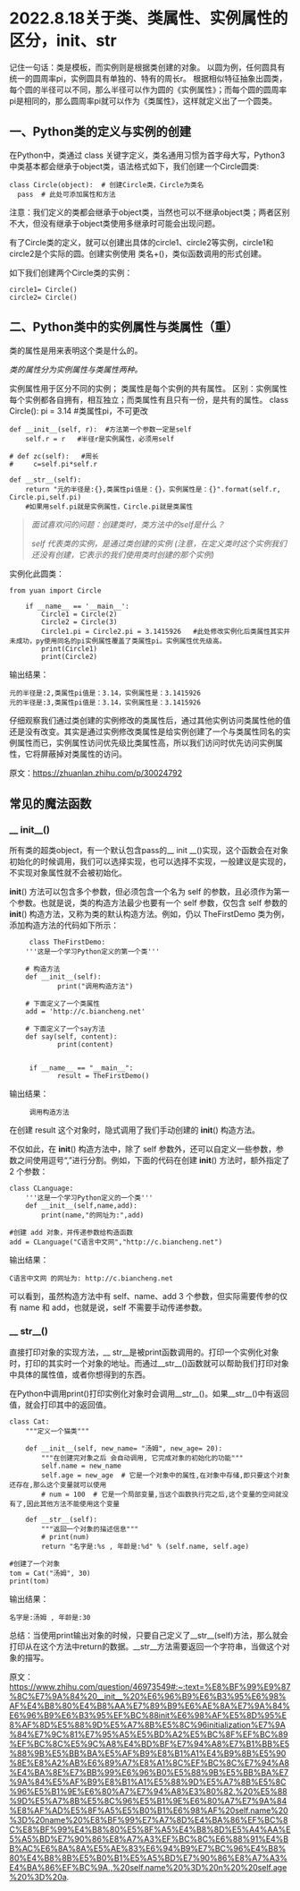 # 2022.8.18关于类、类属性、实例属性的区分，__init__、__str__
记住一句话：类是模板，而实例则是根据类创建的对象。
以圆为例，任何圆具有统一的圆周率pi，实例圆具有单独的、特有的周长r。
根据相似特征抽象出圆类，每个圆的半径可以不同，那么半径可以作为圆的《实例属性》；而每个圆的圆周率pi是相同的，那么圆周率pi就可以作为《类属性》，这样就定义出了一个圆类。
## 一、Python类的定义与实例的创建
在Python中，类通过 class 关键字定义，类名通用习惯为首字母大写，Python3中类基本都会继承于object类，语法格式如下，我们创建一个Circle圆类:

    class Circle(object):  # 创建Circle类，Circle为类名
      pass  # 此处可添加属性和方法
注意：我们定义的类都会继承于object类，当然也可以不继承object类；两者区别不大，但没有继承于object类使用多继承时可能会出现问题。

有了Circle类的定义，就可以创建出具体的circle1、circle2等实例，circle1和circle2是个实际的圆。创建实例使用 类名+()，类似函数调用的形式创建。

如下我们创建两个Circle类的实例：

    circle1= Circle()
    circle2= Circle()
## 二、Python类中的实例属性与类属性（重）
类的属性是用来表明这个类是什么的。

*类的属性分为实例属性与类属性两种。*

  实例属性用于区分不同的实例；
  类属性是每个实例的共有属性。
区别：实例属性每个实例都各自拥有，相互独立；而类属性有且只有一份，是共有的属性。
  class Circle():
    pi = 3.14  #类属性pi，不可更改

    def __init__(self, r):  #方法第一个参数一定是self
        self.r = r   #半径r是实例属性，必须用self

    # def zc(self):   #周长
    #     c=self.pi*self.r

    def __str__(self):
        return "元的半径是:{},类属性pi值是：{}，实例属性是：{}".format(self.r, Circle.pi,self.pi)
        #如果用self.pi就是实例属性，Circle.pi就是类属性
        
  > *面试喜欢问的问题：创建类时，类方法中的self是什么？*    
  >
  > *self 代表类的实例，是通过类创建的实例 (注意，在定义类时这个实例我们还没有创建，它表示的我们使用类时创建的那个实例)*
        
实例化此圆类：

    from yuan import Circle

        if __name__ == '__main__':
            Circle1 = Circle(2)
            Circle2 = Circle(3)
            Circle1.pi = Circle2.pi = 3.1415926   #此处修改实例化后类属性其实并未成功，py使用同名的pi实例属性覆盖了类属性pi。实例属性优先级高。
            print(Circle1)
            print(Circle2)

输出结果：
  
    元的半径是:2,类属性pi值是：3.14，实例属性是：3.1415926
    元的半径是:3,类属性pi值是：3.14，实例属性是：3.1415926
    
  仔细观察我们通过类创建的实例修改的类属性后，通过其他实例访问类属性他的值还是没有改变。其实是通过实例修改类属性是给实例创建了一个与类属性同名的实例属性而已，实例属性访问优先级比类属性高，所以我们访问时优先访问实例属性，它将屏蔽掉对类属性的访问。
  
原文：<https://zhuanlan.zhihu.com/p/30024792>













## 常见的魔法函数
### __ init__()
所有类的超类object，有一个默认包含pass的__ init __()实现，这个函数会在对象初始化的时候调用，我们可以选择实现，也可以选择不实现，一般建议是实现的，不实现对象属性就不会被初始化。

__init__() 方法可以包含多个参数，但必须包含一个名为 self 的参数，且必须作为第一个参数。也就是说，类的构造方法最少也要有一个 self 参数，仅包含 self 参数的 __init__() 构造方法，又称为类的默认构造方法。例如，仍以 TheFirstDemo 类为例，添加构造方法的代码如下所示：

         class TheFirstDemo:
        '''这是一个学习Python定义的第一个类'''

        # 构造方法
        def __init__(self):
                print("调用构造方法")

        # 下面定义了一个类属性
        add = 'http://c.biancheng.net'

        # 下面定义了一个say方法
        def say(self, content):
                print(content)


         if __name__ == "__main__":
                result = TheFirstDemo()
输出结果：

         调用构造方法

在创建 result 这个对象时，隐式调用了我们手动创建的 __init__() 构造方法。

不仅如此，在 __init__() 构造方法中，除了 self 参数外，还可以自定义一些参数，参数之间使用逗号“,”进行分割。例如，下面的代码在创建 __init__() 方法时，额外指定了 2 个参数：

    class CLanguage:
        '''这是一个学习Python定义的一个类'''
        def __init__(self,name,add):
            print(name,"的网址为:",add)

    #创建 add 对象，并传递参数给构造函数
    add = CLanguage("C语言中文网","http://c.biancheng.net")

输出结果：

    C语言中文网 的网址为: http://c.biancheng.net
可以看到，虽然构造方法中有 self、name、add 3 个参数，但实际需要传参的仅有 name 和 add，也就是说，self 不需要手动传递参数。

### __ str__()

直接打印对象的实现方法，__ str__是被print函数调用的。打印一个实例化对象时，打印的其实时一个对象的地址。而通过__str__()函数就可以帮助我们打印对象中具体的属性值，或者你想得到的东西。

在Python中调用print()打印实例化对象时会调用__str__()。如果__str__()中有返回值，就会打印其中的返回值。

    class Cat:
        """定义一个猫类"""
 
        def __init__(self, new_name= "汤姆", new_age= 20):
            """在创建完对象之后 会自动调用, 它完成对象的初始化的功能"""
            self.name = new_name
            self.age = new_age  # 它是一个对象中的属性,在对象中存储,即只要这个对象还存在,那么这个变量就可以使用
            # num = 100  # 它是一个局部变量,当这个函数执行完之后,这个变量的空间就没有了,因此其他方法不能使用这个变量
 
        def __str__(self):
            """返回一个对象的描述信息"""
            # print(num)
            return "名字是:%s , 年龄是:%d" % (self.name, self.age)

    #创建了一个对象
    tom = Cat("汤姆", 30)
    print(tom)

输出结果：

    名字是:汤姆 , 年龄是:30

总结：当使用print输出对象的时候，只要自己定义了__str__(self)方法，那么就会打印从在这个方法中return的数据。__str__方法需要返回一个字符串，当做这个对象的描写。



原文：https://www.zhihu.com/question/46973549#:~:text=%E8%BF%99%E9%87%8C%E7%9A%84%20__init__%20%E6%96%B9%E6%B3%95%E6%98%AF%E4%B8%80%E4%B8%AA%E7%89%B9%E6%AE%8A%E7%9A%84%E6%96%B9%E6%B3%95%EF%BC%88init%E6%98%AF%E5%8D%95%E8%AF%8D%E5%88%9D%E5%A7%8B%E5%8C%96initialization%E7%9A%84%E7%9C%81%E7%95%A5%E5%BD%A2%E5%BC%8F%EF%BC%89%EF%BC%8C%E5%9C%A8%E4%BD%BF%E7%94%A8%E7%B1%BB%E5%88%9B%E5%BB%BA%E5%AF%B9%E8%B1%A1%E4%B9%8B%E5%90%8E%E8%A2%AB%E6%89%A7%E8%A1%8C%EF%BC%8C%E7%94%A8%E4%BA%8E%E7%BB%99%E6%96%B0%E5%88%9B%E5%BB%BA%E7%9A%84%E5%AF%B9%E8%B1%A1%E5%88%9D%E5%A7%8B%E5%8C%96%E5%B1%9E%E6%80%A7%E7%94%A8%E3%80%82.%20%E5%88%9D%E5%A7%8B%E5%8C%96%E5%B1%9E%E6%80%A7%E7%9A%84%E8%AF%AD%E5%8F%A5%E5%B0%B1%E6%98%AF%20self.name%20%3D%20name%20%E8%BF%99%E7%A7%8D%E4%BA%86%EF%BC%8C%E8%BF%99%E4%B8%80%E5%8F%A5%E4%B8%8D%E5%A4%AA%E5%A5%BD%E7%90%86%E8%A7%A3%EF%BC%8C%E6%88%91%E4%BB%AC%E6%8A%8A%E5%AE%83%E6%94%B9%E7%BC%96%E4%B8%80%E4%B8%8B%E5%B0%B1%E5%A5%BD%E7%90%86%E8%A7%A3%E4%BA%86%EF%BC%9A.,%20self.name%20%3D%20n%20%20self.age%20%3D%20a.
